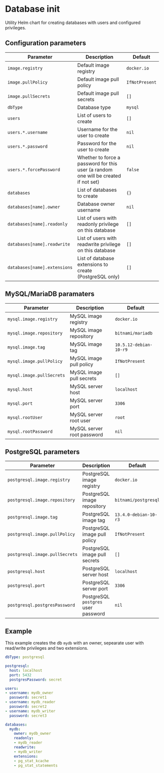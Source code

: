 # Database init

Utility Helm chart for creating databases with users and configured privileges.

## Configuration parameters

| Parameter                    | Description                                                                         | Default        |
|------------------------------|-------------------------------------------------------------------------------------|----------------|
| `image.registry`             | Default image registry                                                              | `docker.io`    |
| `image.pullPolicy`           | Default image pull policy                                                           | `IfNotPresent` |
| `image.pullSecrets`          | Default image pull secrets                                                          | `[]`           |
| `dbType`                     | Database type                                                                       | `mysql`        |
| `users`                      | List of users to create                                                             | `[]`           |
| `users.*.username`           | Username for the user to create                                                     | `nil`          |
| `users.*.password`           | Password for the user to create                                                     | `nil`          |
| `users.*.forcePassword`      | Whether to force a password for this user (a random one will be created if not set) | `false`        |
| `databases`                  | List of databases to create                                                         | `{}`           |
| `databases[name].owner`      | Database owner username                                                             | `nil`          |
| `databases[name].readonly`   | List of users with readonly privilege on this database                              | `[]`           |
| `databases[name].readwrite`  | List of users with readwrite privilege on this database                             | `[]`           |
| `databases[name].extensions` | List of database extensions to create (PostgreSQL only)                             | `[]`           |

## MySQL/MariaDB paramaters

| Parameter                 | Description                | Default                |
|---------------------------|----------------------------|------------------------|
| `mysql.image.registry`    | MySQL image registry       | `docker.io`            |
| `mysql.image.repository`  | MySQL image repository     | `bitnami/mariadb`      |
| `mysql.image.tag`         | MySQL image tag            | `10.5.12-debian-10-r9` |
| `mysql.image.pullPolicy`  | MySQL image pull policy    | `IfNotPresent`         |
| `mysql.image.pullSecrets` | MySQL image pull secrets   | `[]`                   |
| `mysql.host`              | MySQL server host          | `localhost`            |
| `mysql.port`              | MySQL server port          | `3306`                 |
| `mysql.rootUser`          | MySQL server root user     | `root`                 |
| `mysql.rootPassword`      | MySQL server root password | `nil`                  |

## PostgreSQL parameters

| Parameter                      | Description                         | Default               |
|--------------------------------|-------------------------------------|-----------------------|
| `postgresql.image.registry`    | PostgreSQL image registry           | `docker.io`           |
| `postgresql.image.repository`  | PostgreSQL image repository         | `bitnami/postgresql`  |
| `postgresql.image.tag`         | PostgreSQL image tag                | `13.4.0-debian-10-r3` |
| `postgresql.image.pullPolicy`  | PostgreSQL image pull policy        | `IfNotPresent`        |
| `postgresql.image.pullSecrets` | PostgreSQL image pull secrets       | `[]`                  |
| `postgresql.host`              | PostgreSQL server host              | `localhost`           |
| `postgresql.port`              | PostgreSQL server port              | `3306`                |
| `postgresql.postgresPassword`  | PostgreSQL `postgres` user password | `nil`                 |

## Example

This example creates the db `mydb` with an owner, sepearate user with read/write privileges and two extensions.

```yaml
dbType: postgresql

postgresql:
  host: localhost
  port: 5432
  postgresPassword: secret

users:
- username: mydb_owner
  password: secret1
- username: mydb_reader
  password: secret2
- username: mydb_writer
  password: secret3

databases:
  mydb:
    owner: mydb_owner
    readonly:
    - mydb_reader
    readwrite:
    - mydb_writer
    extensions:
    - pg_stat_kcache
    - pg_stat_statements
```
